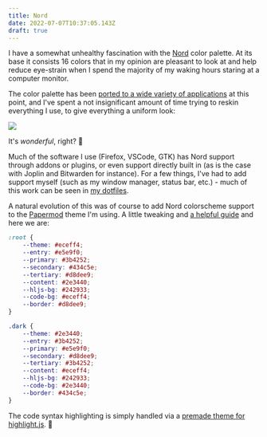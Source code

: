 ```yaml
---
title: Nord
date: 2022-07-07T10:37:05.143Z
draft: true
---
```

I have a somewhat unhealthy fascination with the [Nord](https://www.nordtheme.com/) color palette. At its base it consists 16 colors that in my opinion are pleasant to look at and help reduce eye-strain when I spend the majority of my waking hours staring at a computer monitor.

The color palette has been [ported to a wide variety of applications](https://www.nordtheme.com/ports) at this point, and I've spent a not insignificant amount of time trying to reskin everything I use, to give everything a uniform look:

![](/images/nord.png)

It's *wonderful*, right? 🤩

Much of the software I use (Firefox, VSCode, GTK) has Nord support through addons or plugins, or even support directly built in (as is the case with Joplin and Bitwarden for instance). For a few things, I've had to add support myself (such as my window manager, status bar, etc.) - much of this work can be seen in [my dotfiles](https://github.com/cmoesgaard/dotfiles).

A natural evolution of this was of course to add Nord colorscheme support to the [Papermod](https://adityatelange.github.io/hugo-PaperMod/) theme I'm using. A little tweaking and [a helpful guide](https://github.com/adityatelange/hugo-PaperMod/discussions/645) and here we are:

```css
:root {
    --theme: #eceff4;
    --entry: #e5e9f0;
    --primary: #3b4252;
    --secondary: #434c5e;
    --tertiary: #d8dee9;
    --content: #2e3440;
    --hljs-bg: #242933;
    --code-bg: #eceff4;
    --border: #d8dee9;
}

.dark {
    --theme: #2e3440;
    --entry: #3b4252;
    --primary: #e5e9f0;
    --secondary: #d8dee9;
    --tertiary: #3b4252;
    --content: #eceff4;
    --hljs-bg: #242933;
    --code-bg: #2e3440;
    --border: #434c5e;
}
```

The code syntax highlighting is simply handled via a [premade theme for highlight.js](https://github.com/adityatelange/hugo-PaperMod/discussions/119). 🎈